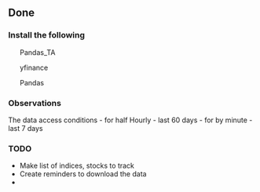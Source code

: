 ## Done
<h3>Install the following </h3> 
<ul> Pandas_TA</ul>
<ul> yfinance</ul>
<ul> Pandas</ul>

<h3>Observations</h3>

The data access conditions
    - for half Hourly - last 60 days
    - for by minute - last 7 days 

### TODO

- Make list of indices, stocks to track 
- Create reminders to download the data
- 
